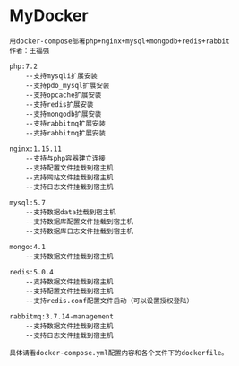 # MyDocker
	用docker-compose部署php+nginx+mysql+mongodb+redis+rabbit
	作者：王福强

	php:7.2
		--支持mysqli扩展安装
		--支持pdo_mysql扩展安装
		--支持opcache扩展安装
		--支持redis扩展安装
		--支持mongodb扩展安装
		--支持rabbitmq扩展安装
		--支持rabbitmq扩展安装
	
	nginx:1.15.11
		--支持与php容器建立连接
		--支持配置文件挂载到宿主机
		--支持网站文件挂载到宿主机
		--支持日志文件挂载到宿主机
	
	mysql:5.7
		--支持数据data挂载到宿主机
		--支持数据库配置文件挂载到宿主机
		--支持数据库日志文件挂载到宿主机
	
	mongo:4.1
		--支持数据文件挂载到宿主机
	
	redis:5.0.4
		--支持数据文件挂载到宿主机
		--支持配置文件挂载到宿主机
		--支持redis.conf配置文件启动（可以设置授权登陆）
	
	rabbitmq:3.7.14-management
		--支持数据文件挂载到宿主机
		--支持日志文件挂载到宿主机

	具体请看docker-compose.yml配置内容和各个文件下的dockerfile。
